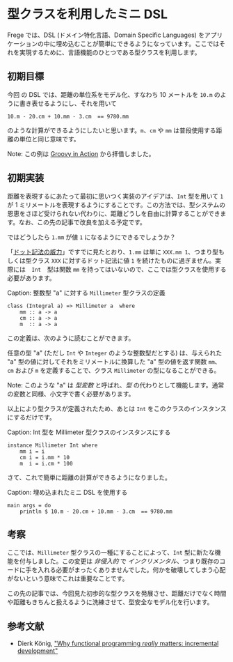 # 型クラスを利用したミニ DSL

Frege では、DSL (ドメイン特化言語、Domain Specific Languages) をアプリケーションの中に埋め込むことが簡単にできるようになっています。ここではそれを実現するために、言語機能のひとつである型クラスを利用します。

## 初期目標

今回 の DSL では、距離の単位系をモデル化、すなわち 10 メートルを `10.m` のように書き表せるようにし、それを用いて

```
10.m - 20.cm + 10.mm - 3.cm  == 9780.mm
```

のような計算ができるようにしたいと思います。`m`、`cm` や `mm` は普段使用する距離の単位と同じ意味です。

Note: この例は [Groovy in Action](https://github.com/Dierk/GroovyInAction) から拝借しました。

## 初期実装

距離を表現するにあたって最初に思いつく実装のアイデアは、`Int` 型を用いて `1` が 1 ミリメートルを表現するようにすることです。この方法では、型システムの恩恵をさほど受けられない代わりに、距離どうしを自由に計算することができます。なお、この先の記事で改良を加える予定です。

ではどうしたら `1.mm` が値 `1` になるようにできるでしょうか？

「[ドット記法の威力](09-the-power-of-the-dot.md)」ですでに見たとおり、`1.mm` は単に `XXX.mm 1`、つまり型もしくは型クラス `XXX` に対するドット記法に値 `1` を続けたものに過ぎません。実際には　`Int`　型は関数 `mm` を持ってはいないので、ここでは型クラスを使用する必要があります。

Caption: 整数型 "a" に対する `Millimeter` 型クラスの定義

```
class (Integral a) => Millimeter a  where
    mm :: a -> a
    cm :: a -> a
    m  :: a -> a
```

この定義は、次のように読むことができます。

任意の型 "a" (ただし `Int` や `Integer` のような整数型だとする) は、与えられた "a" 型の値に対してそれをミリメートルに換算した "a" 型の値を返す関数 `mm`、`cm` および `m` を定義することで、クラス `Millimeter` の型になることができる。

Note: このような "a" は _型変数_ と呼ばれ、_型_ の代わりとして機能します。通常の変数と同様、小文字で書く必要があります。

以上により型クラスが定義されたため、あとは `Int` をこのクラスのインスタンスにするだけです。

Caption: Int 型を Millimeter 型クラスのインスタンスにする

```
instance Millimeter Int where
    mm i = i
    cm i = i.mm * 10
    m  i = i.cm * 100
```

さて、これで簡単に距離の計算ができるようになりました。

Caption: 埋め込まれたミニ DSL を使用する

```
main args = do
    println $ 10.m - 20.cm + 10.mm - 3.cm  == 9780.mm
```

## 考察

ここでは、`Millimeter` 型クラスの一種にすることによって、`Int` 型に新たな機能を付与しました。この変更は _非侵入的_ で _インクリメンタル_、つまり既存のコードに手を入れる必要がまったくありませんでした。何かを破壊してしまう心配がないという意味でこれは重要なことです。

この先の記事では、今回見た初歩的な型クラスを発展させ、距離だけでなく時間や距離もきちんと扱えるように洗練させて、型安全なモデル化を行います。

## 参考文献

* Dierk König, ["Why functional programming _really_ matters: incremental development"](http://www.canoo.com/blog/2015/01/12/fp1/)
